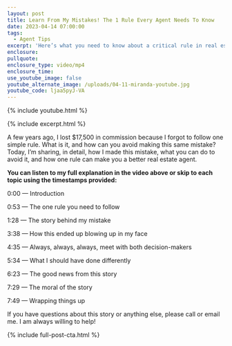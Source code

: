 ```yaml
---
layout: post
title: Learn From My Mistakes! The 1 Rule Every Agent Needs To Know
date: 2023-04-14 07:00:00
tags:
  - Agent Tips
excerpt: 'Here’s what you need to know about a critical rule in real estate. '
enclosure:
pullquote:
enclosure_type: video/mp4
enclosure_time:
use_youtube_image: false
youtube_alternate_image: /uploads/04-11-miranda-youtube.jpg
youtube_code: ljaa5pyJ-VA
---
```

{% include youtube.html %}

{% include excerpt.html %}

A few years ago, I lost $17,500 in commission because I forgot to follow one simple rule. What is it, and how can you avoid making this same mistake? Today, I’m sharing, in detail, how I made this mistake, what you can do to avoid it, and how one rule can make you a better real estate agent.&nbsp;

**You can listen to my full explanation in the video above or skip to each topic using the timestamps provided:**

0:00 — Introduction

0:53 — The one rule you need to follow

1:28 — The story behind my mistake

3:38 — How this ended up blowing up in my face

4:35 — Always, always, always, meet with both decision-makers

5:34 — What I should have done differently

6:23 — The good news from this story

7:29 — The moral of the story

7:49 — Wrapping things up

If you have questions about this story or anything else, please call or email me. I am always willing to help!

{% include full-post-cta.html %}